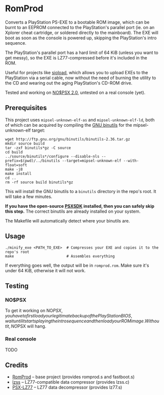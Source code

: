 # RomProd
Converts a PlayStation PS-EXE to a bootable ROM image, which can be burnt to an EEPROM connected to the PlayStation's parallel port (ie. on an Xplorer cheat cartridge, or soldered directly to the mainboard).
The EXE will boot as soon as the console is powered up, skipping the PlayStation's intro sequence.

The PlayStation's parallel port has a hard limit of 64 KiB (unless you want to get messy), so the EXE is LZ77-compressed before it's included in the ROM.

Useful for projects like [sioload](https://github.com/danhans42/sioload), which allows you to upload EXEs to the PlayStation via a serial cable, now without the need of burning the utility to the CD and wearing out the aging PlayStation's CD-ROM drive.

Tested and working on [NO$PSX 2.0](https://problemkaputt.de/psx.htm), untested on a real console (yet).

## Prerequisites

This project uses ```mipsel-unknown-elf-as``` and ```mipsel-unknown-elf-ld```, both of which can be acquired by compiling the [GNU binutils](https://www.gnu.org/software/binutils/) for the mipsel-unknown-elf target:

```
wget http://ftp.gnu.org/gnu/binutils/binutils-2.36.tar.gz
mkdir source build
tar -zxf binutils*gz -C source
cd build
../source/binutils*/configure --disable-nls --prefix=$(pwd)/../binutils --target=mipsel-unknown-elf --with-float=soft
make -j8
make install
cd ..
rm -rf source build binutils*gz
```

This will install the GNU binutils to a ```binutils``` directory in the repo's root. It will take a few minutes.

**If you have the open-source [PSXSDK](http://unhaut.epizy.com/psxsdk/) installed, then you can safely skip this step.** The correct binutils are already installed on your system.

The Makefile will automatically detect where your binutils are.

## Usage

```
./minify_exe <PATH_TO_EXE>  # Compresses your EXE and copies it to the repo's root
make                        # Assembles everything
```

If everything goes well, the output will be in ```romprod.rom```. Make sure it's under 64 KiB, otherwise it will not work.

## Testing

### NO$PSX

To get it working on NO$PSX, you have to first load your legitimate backup of the PlayStation BIOS, wait until it starts playing the intro sequence and then load your ROM image.
Without it, NO$PSX will hang.

### Real console

TODO

## Credits

- [RomProd](http://www.psxdev.net/forum/viewtopic.php?t=393) – base project (provides romprod.s and fastboot.s)
- [lzss](https://www.romhacking.net/utilities/826/) – LZ77-compatible data compressor (provides lzss.c)
- [PSX-LZ77](https://github.com/ArthCarvalho/PSX-LZ77) – LZ77 data decompressor (provides lz77.s)

